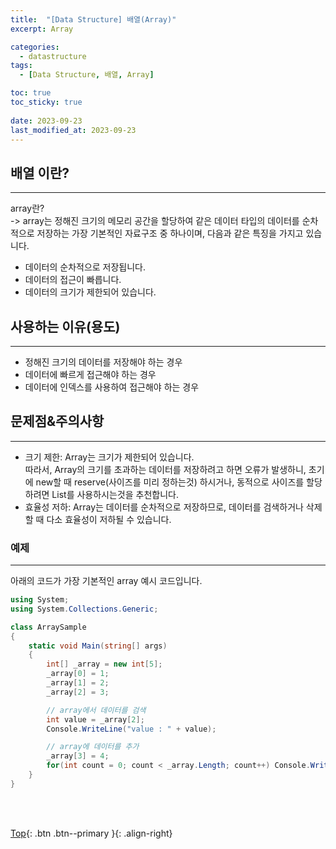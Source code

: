 ```yaml
---
title:  "[Data Structure] 배열(Array)"
excerpt: Array

categories:
  - datastructure
tags:
  - [Data Structure, 배열, Array]

toc: true
toc_sticky: true
 
date: 2023-09-23
last_modified_at: 2023-09-23
---
```


## 배열 이란?
---
array란? <br>
-> array는 정해진 크기의 메모리 공간을 할당하여 같은 데이터 타입의 데이터를 순차적으로 저장하는 가장 기본적인 자료구조 중 하나이며, 다음과 같은 특징을 가지고 있습니다.

- 데이터의 순차적으로 저장됩니다.
- 데이터의 접근이 빠릅니다.
- 데이터의 크기가 제한되어 있습니다.

## 사용하는 이유(용도)
---

- 정해진 크기의 데이터를 저장해야 하는 경우
- 데이터에 빠르게 접근해야 하는 경우
- 데이터에 인덱스를 사용하여 접근해야 하는 경우

## 문제점&주의사항
---
- 크기 제한: Array는 크기가 제한되어 있습니다.  <br>
  따라서, Array의 크기를 초과하는 데이터를 저장하려고 하면 오류가 발생하니, 초기에 new할 때 reserve(사이즈를 미리 정하는것) 하시거나, 동적으로 사이즈를 할당하려면 List를 사용하시는것을 추천합니다.
- 효율성 저하: Array는 데이터를 순차적으로 저장하므로, 데이터를 검색하거나 삭제할 때 다소 효율성이 저하될 수 있습니다.

### 예제
---

아래의 코드가 가장 기본적인 array 예시 코드입니다. 
```c#
using System;
using System.Collections.Generic;

class ArraySample
{
    static void Main(string[] args)
    {
        int[] _array = new int[5];
        _array[0] = 1;
        _array[1] = 2;
        _array[2] = 3;

        // array에서 데이터를 검색
        int value = _array[2];
        Console.WriteLine("value : " + value);

        // array에 데이터를 추가
        _array[3] = 4;
        for(int count = 0; count < _array.Length; count++) Console.WriteLine("array : " + _array[count]);
    }
}
```
<br><br>

[Top](#){: .btn .btn--primary }{: .align-right}